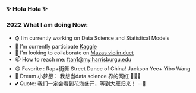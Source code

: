 ### ✨ Hola Hola ✨


### 2022 What I am doing Now:

- ⌚ I’m currently working on Data Science and Statistical Models
- 🌱 I’m currently participate [Kaggle](https://www.kaggle.com/fangya)
- 🎻 I’m looking to collaborate on [Mazas violin duet](https://space.bilibili.com/394390651?spm_id_from=333.788.b_765f7570696e666f.2)
- 📫 How to reach me: ftan1@my.harrisburgu.edu
- 😄 Favorite : Rap+街舞 Street Dance of China! Jackson Yee+ Yibo Wang
- 💎 Dream 小梦想： 我想当data science 界的网红 🙈🙈🙈
- 💕 Quote: 我们一定会看到花海盛开，等到大雁归来！
                                            --🌸

